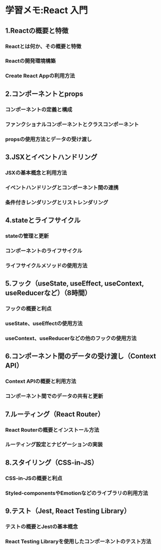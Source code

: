 # 学習メモ:React 入門
## 1.Reactの概要と特徴
### Reactとは何か、その概要と特徴
### Reactの開発環境構築
### Create React Appの利用方法
## 2.コンポーネントとprops
### コンポーネントの定義と構成
### ファンクショナルコンポーネントとクラスコンポーネント
### propsの使用方法とデータの受け渡し
## 3.JSXとイベントハンドリング
### JSXの基本概念と利用方法
### イベントハンドリングとコンポーネント間の連携
### 条件付きレンダリングとリストレンダリング
## 4.stateとライフサイクル
### stateの管理と更新
### コンポーネントのライフサイクル
### ライフサイクルメソッドの使用方法
## 5.フック（useState, useEffect, useContext, useReducerなど）（8時間）
### フックの概要と利点
### useState、useEffectの使用方法
### useContext、useReducerなどの他のフックの使用方法
## 6.コンポーネント間のデータの受け渡し（Context API）
### Context APIの概要と利用方法
### コンポーネント間でのデータの共有と更新
## 7.ルーティング（React Router）
### React Routerの概要とインストール方法
### ルーティング設定とナビゲーションの実装
## 8.スタイリング（CSS-in-JS）
### CSS-in-JSの概要と利点
### Styled-componentsやEmotionなどのライブラリの利用方法
## 9.テスト（Jest, React Testing Library）
### テストの概要とJestの基本概念
### React Testing Libraryを使用したコンポーネントのテスト方法